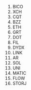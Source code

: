 
##
1. BICO
2. XCH
3. CQT
4. BZZ
5. ETH
6. GRT
7. DOT
8. FIL
9. DYDX
10. LINK
11. AR
12. SOL
13. UNI
14. MATIC
15. FLOW
16. STORJ

